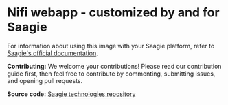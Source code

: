 # Nifi webapp - customized by and for Saagie

For information about using this image with your Saagie platform, refer to [Saagie's official documentation](https://docs.saagie.io/product/latest/sdk/index.html).

**Contributing:** We welcome your contributions! Please read our contribution guide first, then feel free to contribute by commenting, submitting issues, and opening pull requests.

**Source code:** [Saagie technologies repository](https://github.com/saagie/technologies)